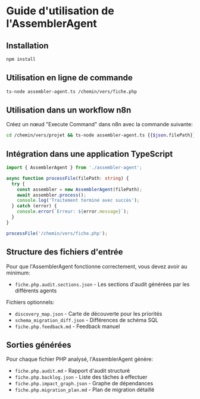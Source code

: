 # Guide d'utilisation de l'AssemblerAgent

## Installation

```bash
npm install
```

## Utilisation en ligne de commande

```bash
ts-node assembler-agent.ts /chemin/vers/fiche.php
```

## Utilisation dans un workflow n8n

Créez un nœud "Execute Command" dans n8n avec la commande suivante:

```bash
cd /chemin/vers/projet && ts-node assembler-agent.ts {{$json.filePath}}
```

## Intégration dans une application TypeScript

```typescript
import { AssemblerAgent } from './assembler-agent';

async function processFile(filePath: string) {
  try {
    const assembler = new AssemblerAgent(filePath);
    await assembler.process();
    console.log('Traitement terminé avec succès');
  } catch (error) {
    console.error(`Erreur: ${error.message}`);
  }
}

processFile('/chemin/vers/fiche.php');
```

## Structure des fichiers d'entrée

Pour que l'AssemblerAgent fonctionne correctement, vous devez avoir au minimum:

- `fiche.php.audit.sections.json` - Les sections d'audit générées par les différents agents

Fichiers optionnels:
- `discovery_map.json` - Carte de découverte pour les priorités
- `schema_migration_diff.json` - Différences de schéma SQL
- `fiche.php.feedback.md` - Feedback manuel

## Sorties générées

Pour chaque fichier PHP analysé, l'AssemblerAgent génère:
- `fiche.php.audit.md` - Rapport d'audit structuré
- `fiche.php.backlog.json` - Liste des tâches à effectuer
- `fiche.php.impact_graph.json` - Graphe de dépendances
- `fiche.php.migration_plan.md` - Plan de migration détaillé
